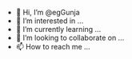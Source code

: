 - 👋 Hi, I’m @egGunja
- 👀 I’m interested in ...
- 🌱 I’m currently learning ...
- 💞️ I’m looking to collaborate on ...
- 📫 How to reach me ...

<!---
egGunja/egGunja is a ✨ special ✨ repository because its `README.md` (this file) appears on your GitHub profile.
You can click the Preview link to take a look at your changes.
--->
